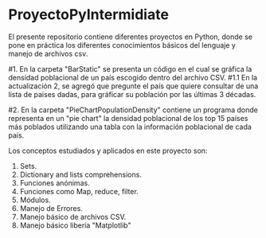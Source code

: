 # ProyectoPyIntermidiate

El presente repositorio contiene diferentes proyectos en Python, donde se pone en práctica los diferentes conocimientos básicos del lenguaje y manejo de archivos csv.

#1. En la carpeta "BarStatic" se presenta un código en el cual se gráfica la densidad poblacional de un país escogido dentro del archivo CSV.
    #1.1 En la actualización 2, se agregó que pregunte el país que quiere consultar de una lista de paises dadas, para gráficar su población por las últimas 3 décadas.

#2. En la carpeta "PieChartPopulationDensity" contiene un programa donde representa en un "pie chart" la densidad poblacional de los top 15 países más poblados utilizando una tabla con la información poblacional de cada país.


Los conceptos estudiados y aplicados en este proyecto son:

1. Sets.
2. Dictionary and lists comprehensions.
3. Funciones anónimas.
4. Funciones como Map, reduce, filter.
5. Módulos.
6. Manejo de Errores.
7. Manejo básico de archivos CSV.
8. Manejo básico libería "Matplotlib"